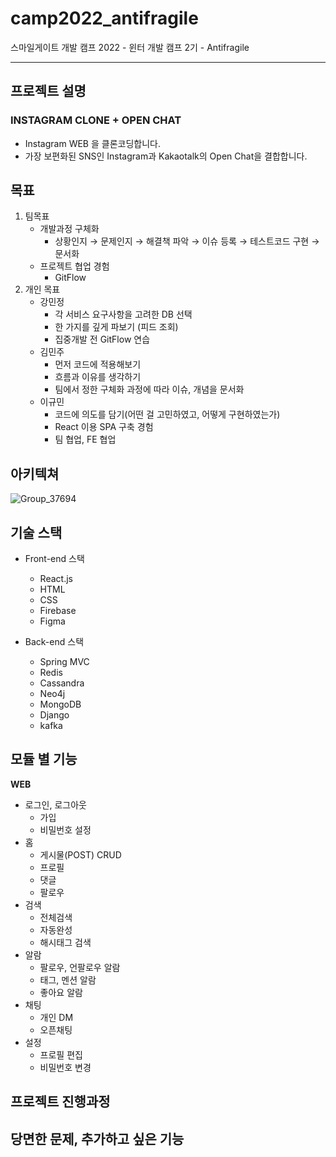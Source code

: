# camp2022_antifragile
스마일게이트 개발 캠프 2022 - 윈터 개발 캠프 2기 - Antifragile

---

## 프로젝트 설명

### INSTAGRAM CLONE + OPEN CHAT

- Instagram WEB 을 클론코딩합니다.
- 가장 보편화된 SNS인 Instagram과 Kakaotalk의 Open Chat을 결합합니다.

## 목표

1. 팀목표
    - 개발과정 구체화
        - 상황인지 → 문제인지 → 해결책 파악 → 이슈 등록 → 테스트코드 구현 → 문서화
    - 프로젝트 협업 경험
        - GitFlow
2. 개인 목표
    - 강민정
        - 각 서비스 요구사항을 고려한 DB 선택
        - 한 가지를 깊게 파보기 (피드 조회)
        - 집중개발 전 GitFlow 연습
    - 김민주
        - 먼저 코드에 적용해보기
        - 흐름과 이유를 생각하기
        - 팀에서 정한 구체화 과정에 따라 이슈, 개념을 문서화
    - 이규민
        - 코드에 의도를 담기(어떤 걸 고민하였고, 어떻게 구현하였는가)
        - React 이용 SPA 구축 경험
        - 팀 협업, FE 협업

## 아키텍쳐

![Group_37694](https://user-images.githubusercontent.com/46569105/217827880-545ad9f1-6fa3-4a1f-ac4f-cb5a129548d2.png)

## 기술 스택

- Front-end 스택
    - React.js
    - HTML
    - CSS
    - Firebase
    - Figma
    
- Back-end 스택
    - Spring MVC
    - Redis
    - Cassandra
    - Neo4j
    - MongoDB
    - Django
    - kafka

## 모듈 별 기능

**WEB**

- 로그인, 로그아웃
    - 가입
    - 비밀번호 설정
- 홈
    - 게시물(POST) CRUD
    - 프로필
    - 댓글
    - 팔로우
- 검색
    - 전체검색
    - 자동완성
    - 해시태그 검색
- 알람
    - 팔로우, 언팔로우 알람
    - 태그, 멘션 알람
    - 좋아요 알람
- 채팅
    - 개인 DM
    - 오픈채팅
- 설정
    - 프로필 편집
    - 비밀번호 변경

## 프로젝트 진행과정

## 당면한 문제, 추가하고 싶은 기능

